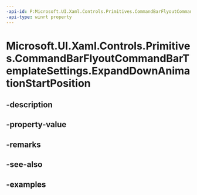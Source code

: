 ```yaml
---
-api-id: P:Microsoft.UI.Xaml.Controls.Primitives.CommandBarFlyoutCommandBarTemplateSettings.ExpandDownAnimationStartPosition
-api-type: winrt property
---
```


<!-- Property syntax.
public double ExpandDownAnimationStartPosition { get; }
-->

# Microsoft.UI.Xaml.Controls.Primitives.CommandBarFlyoutCommandBarTemplateSettings.ExpandDownAnimationStartPosition

## -description

## -property-value

## -remarks

## -see-also

## -examples


